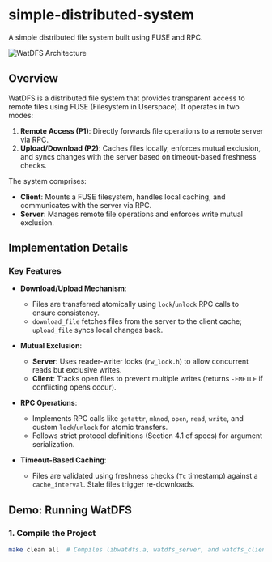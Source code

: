 # simple-distributed-system
A simple distributed file system built using FUSE and RPC.

![WatDFS Architecture](image.png)

## Overview
WatDFS is a distributed file system that provides transparent access to remote files using FUSE (Filesystem in Userspace). It operates in two modes:  
1. **Remote Access (P1)**: Directly forwards file operations to a remote server via RPC.  
2. **Upload/Download (P2)**: Caches files locally, enforces mutual exclusion, and syncs changes with the server based on timeout-based freshness checks.  

The system comprises:  
- **Client**: Mounts a FUSE filesystem, handles local caching, and communicates with the server via RPC.  
- **Server**: Manages remote file operations and enforces write mutual exclusion.  

## Implementation Details

### Key Features
- **Download/Upload Mechanism**:  
  - Files are transferred atomically using `lock`/`unlock` RPC calls to ensure consistency.  
  - `download_file` fetches files from the server to the client cache; `upload_file` syncs local changes back.  

- **Mutual Exclusion**:  
  - **Server**: Uses reader-writer locks (`rw_lock.h`) to allow concurrent reads but exclusive writes.  
  - **Client**: Tracks open files to prevent multiple writes (returns `-EMFILE` if conflicting opens occur).  

- **RPC Operations**:  
  - Implements RPC calls like `getattr`, `mknod`, `open`, `read`, `write`, and custom `lock`/`unlock` for atomic transfers.  
  - Follows strict protocol definitions (Section 4.1 of specs) for argument serialization.  

- **Timeout-Based Caching**:  
  - Files are validated using freshness checks (`Tc` timestamp) against a `cache_interval`. Stale files trigger re-downloads.  

## Demo: Running WatDFS

### 1. Compile the Project
```bash
make clean all  # Compiles libwatdfs.a, watdfs_server, and watdfs_client
